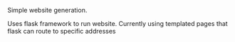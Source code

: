 Simple website generation.


Uses flask framework to run website. Currently using templated pages that flask can route to specific addresses
